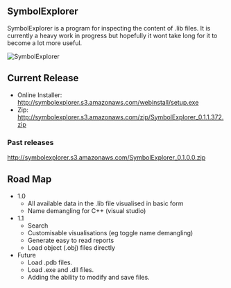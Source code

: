 ## SymbolExplorer
SymbolExplorer is a program for inspecting the content of .lib files. It is currently a heavy work in progress but hopefully it wont take long for it to become a lot more useful.

![SymbolExplorer](http://symbolexplorer.s3.amazonaws.com/img/SymbolExplorer_0.1.1.372.png)

## Current Release
* Online Installer: http://symbolexplorer.s3.amazonaws.com/webinstall/setup.exe
* Zip: http://symbolexplorer.s3.amazonaws.com/zip/SymbolExplorer_0.1.1.372.zip

### Past releases
http://symbolexplorer.s3.amazonaws.com/SymbolExplorer_0.1.0.0.zip

## Road Map
* 1.0
  * All available data in the .lib file visualised in basic form
  * Name demangling for C++ (visual studio)
* 1.1
  * Search
  * Customisable visualisations (eg toggle name demangling)
  * Generate easy to read reports
  * Load object (.obj) files directly
* Future
  * Load .pdb files.
  * Load .exe and .dll files.
  * Adding the ability to modify and save files.

